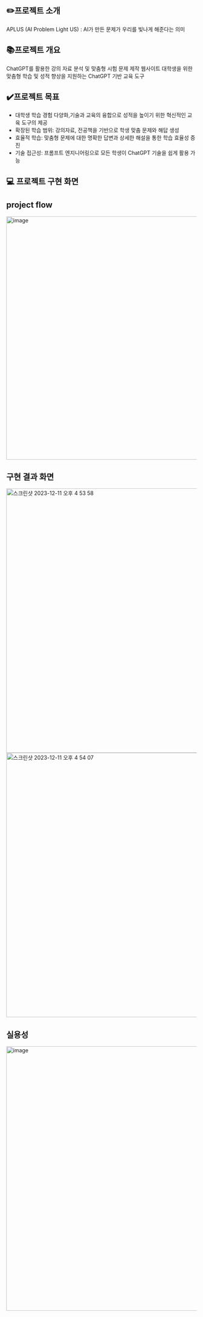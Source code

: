 ## ✏️프로젝트 소개
APLUS (AI Problem Light US)  : AI가 만든 문제가 우리를 빛나게 해준다는 의미
## 📚프로젝트 개요
ChatGPT를 활용한 강의 자료 분석 및 맞춤형 시험 문제 제작 웹사이트
대학생을 위한 맞춤형 학습 및 성적 향상을 지원하는 ChatGPT 기반 교육 도구

## ✔️프로젝트 목표
- 대학생 학습 경험 다양화,기술과 교육의 융합으로 성적을 높이기 위한 혁신적인 교육 도구의 제공
- 확장된 학습 범위: 강의자료, 전공책을 기반으로 학생 맞춤 문제와 해답 생성
- 효율적 학습: 맞춤형 문제에 대한 명확한 답변과 상세한 해설을 통한 학습 효율성 증진
- 기술 접근성: 프롬프트 엔지니어링으로 모든 학생이 ChatGPT 기술을 쉽게 활용 가능

## 💻 프로젝트 구현 화면


## project flow
<img width="644" alt="image" src="https://github.com/APLUS-capstone/front/assets/82135534/ee21bc19-1ab9-48eb-b1da-1b72683f388d">

## 구현 결과 화면

<img width="700" alt="스크린샷 2023-12-11 오후 4 53 58" src="https://github.com/APLUS-capstone/front/assets/82135534/428f6388-73e2-4b34-b477-5d345c0da5ec">
<img width="700" alt="스크린샷 2023-12-11 오후 4 54 07" src="https://github.com/APLUS-capstone/front/assets/82135534/0e6748f9-6f0c-45e3-b1ae-aad5365a4906">


## 실용성

<img width="700" alt="image" src="https://github.com/APLUS-capstone/front/assets/82135534/d2f806d2-8420-4fda-bc9c-a4896fb96579">


